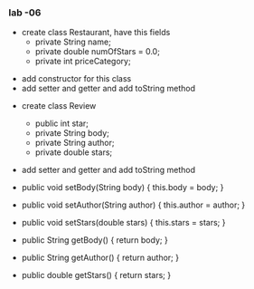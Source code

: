 ### lab -06

- create class Restaurant, have this fields 
    - private String name;
    - private double numOfStars = 0.0;
    - private int priceCategory;
* add constructor for this class
* add setter and getter and add toString method
 


- create class Review 

  -  public int star;
  -  private String body;
  -  private String author;
  -  private double stars;


* add setter and getter and add toString method
- public void setBody(String body) {
        this.body = body;
    }

- public void setAuthor(String author) {
        this.author = author;
    }

 -   public void setStars(double stars) {
        this.stars = stars;
    }

  -  public String getBody() {
        return body;
    }

 -   public String getAuthor() {
        return author;
    }

 -   public double getStars() {
        return stars;
    }



